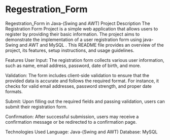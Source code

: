 # Regestration_Form
Regestration_Form in Java-(Swing and AWT)
Project Description
The Registration Form Project is a simple web application that allows users to register by providing their basic information. The project aims to demonstrate the implementation of a user registration form using java-Swing and AWT and MySQL . This README file provides an overview of the project, its features, setup instructions, and usage guidelines.

Features
User Input: The registration form collects various user information, such as name, email address, password, date of birth, and more.

Validation: The form includes client-side validation to ensure that the provided data is accurate and follows the required format. For instance, it checks for valid email addresses, password strength, and proper date formats.

Submit: Upon filling out the required fields and passing validation, users can submit their registration form.

Confirmation: After successful submission, users may receive a confirmation message or be redirected to a confirmation page.

Technologies Used
Language: Java-(Swing and AWT)
Database: MySQL
